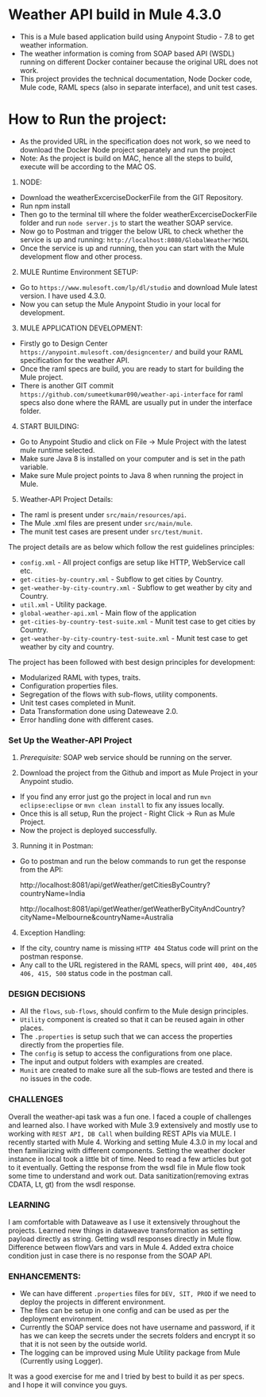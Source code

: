# Weather API build in Mule 4.3.0

- This is a Mule based application build using Anypoint Studio - 7.8 to get weather information.
- The weather information is coming from SOAP based API (WSDL) running on different Docker container because the original URL does not work.
- This project provides the technical documentation, Node Docker code, Mule code, RAML specs (also in separate interface), and unit test cases.

# How to Run the project:
- As the provided URL in the specification does not work, so we need to download the Docker Node project separately and run the project
- Note: As the project is build on MAC, hence all the steps to build, execute will be according to the MAC OS.

1. NODE:
* Download the weatherExcerciseDockerFile from the GIT Repository.
* Run npm install
* Then go to the terminal till where the folder weatherExcerciseDockerFile folder and run `node server.js` to start the weather SOAP service.
* Now go to Postman and trigger the below URL to check whether the service is up and running:
   `http://localhost:8080/GlobalWeather?WSDL`
* Once the service is up and running, then you can start with the Mule development flow and other process.

2. MULE Runtime Environment SETUP:
* Go to `https://www.mulesoft.com/lp/dl/studio` and download Mule latest version. I have used 4.3.0.
* Now you can setup the Mule Anypoint Studio in your local for development.

3. MULE APPLICATION DEVELOPMENT:
* Firstly go to Design Center `https://anypoint.mulesoft.com/designcenter/` and build your RAML specification for the weather API. 
* Once the raml specs are build, you are ready to start for building the Mule project. 
* There is another GIT commit `https://github.com/sumeetkumar090/weather-api-interface` for raml specs also done where the RAML are usually put in under the interface folder.

4. START BUILDING:
* Go to Anypoint Studio and click on File -> Mule Project with the latest mule runtime selected.
* Make sure Java 8 is installed on your computer and is set in the path variable.
* Make sure Mule project points to Java 8 when running the project in Mule.


5. Weather-API Project Details:
* The raml is present under `src/main/resources/api`.
* The Mule .xml files are present under `src/main/mule`.
* The munit test cases are present under `src/test/munit`.

The project details are as below which follow the rest guidelines principles:
- `config.xml` -                                   All project configs are setup like HTTP, WebService call etc.
- `get-cities-by-country.xml` -                    Subflow to get cities by Country.
- `get-weather-by-city-country.xml` -              Subflow to get weather by city and Country.
- `util.xml` -                                     Utility package.
- `global-weather-api.xml` -                       Main flow of the application
- `get-cities-by-country-test-suite.xml` -         Munit test case to get cities by Country.
- `get-weather-by-city-country-test-suite.xml` -   Munit test case to get weather by city and country.

The project has been followed with best design principles for development:
-  Modularized RAML with types, traits.
-  Configuration properties files.
-  Segregation of the flows with sub-flows, utility components.
-  Unit test cases completed in Munit.
-  Data Transformation done using Dateweave 2.0.
-  Error handling done with different cases.

### Set Up the Weather-API Project

1. *Prerequisite:*
  SOAP web service should be running on the server. 

2. Download the project from the Github and import as Mule Project in your Anypoint studio.
 - If you find any error just go the project in local and run `mvn eclipse:eclipse` or `mvn clean install` to fix any issues locally.
 - Once this is all setup, Run the project - Right Click -> Run as Mule Project.
 - Now the project is deployed successfully. 
 
3. Running it in Postman:
- Go to postman and run the below commands to run get the response from the API:

	http://localhost:8081/api/getWeather/getCitiesByCountry?countryName=India
	
	http://localhost:8081/api/getWeather/getWeatherByCityAndCountry?cityName=Melbourne&countryName=Australia

4. Exception Handling:
- If the city, country name is missing `HTTP 404` Status code will print on the postman response.
- Any call to the URL registered in the RAML specs, will print `400, 404,405 406, 415, 500` status code in the postman call.

### DESIGN DECISIONS
- All the `flows`, `sub-flows`, should confirm to the Mule design principles.
- `Utility` component is created so that it can be reused again in other places.
- The `.properties` is setup such that we can access the properties directly from the properties file.
- The `config` is setup to access the configurations from one place.
- The input and output folders with examples are created.
- `Munit` are created to make sure all the sub-flows are tested and there is no issues in the code.

### CHALLENGES
Overall the weather-api task was a fun one. I faced a couple of challenges and learned also.
I have worked with Mule 3.9 extensively and mostly use to working with `REST API, DB Call` when building REST APIs via MULE. I recently started with Mule 4.
Working and setting Mule 4.3.0 in my local and then familiarizing with different components. 
Setting the weather docker instance in local took a little bit of time. Need to read a few articles but got to it eventually.
Getting the response from the wsdl file in Mule flow took some time to understand and work out.
Data sanitization(removing extras CDATA, Lt, gt) from the wsdl response.

### LEARNING
I am comfortable with Dataweave as I use it extensively throughout the projects. Learned new things in dataweave transformation as setting payload directly as string.
Getting wsdl responses directly in Mule flow.
Difference between flowVars and vars in Mule 4.
Added extra choice condition just in case there is no response from the SOAP API.


### ENHANCEMENTS:
- We can have different `.properties` files for `DEV, SIT, PROD` if we need to deploy the projects in different environment.
- The files can be setup in one config and can be used as per the deployment environment.
- Currently the SOAP service does not have username and password, if it has we can keep the secrets under the secrets folders and encrypt it so that it is not seen by the outside world.
- The logging can be improved using Mule Utility package from Mule (Currently using Logger).

It was a good exercise for me and I tried by best to build it as per specs. and I hope it will convince you guys.